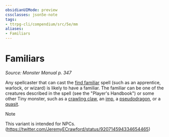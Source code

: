```yaml
---
obsidianUIMode: preview
cssclasses: json5e-note
tags:
- ttrpg-cli/compendium/src/5e/mm
aliases:
- Familiars
---
```

# Familiars
*Source: Monster Manual p. 347* 

Any spellcaster that can cast the [find familiar](/3-Mechanics/CLI/Compendium/spells/find-familiar.md) spell (such as an apprentice, warlock, or wizard) is likely to have a familiar. The familiar can be one of the creatures described in the spell (see the "Player's Handbook") or some other Tiny monster, such as a [crawling claw](/3-Mechanics/CLI/Compendium/bestiary/undead/crawling-claw.md), an [imp](/3-Mechanics/CLI/Compendium/bestiary/fiend/imp.md), a [pseudodragon](/3-Mechanics/CLI/Compendium/bestiary/dragon/pseudodragon.md), or a [quasit](/3-Mechanics/CLI/Compendium/bestiary/fiend/quasit.md).

> [!note]
> This variant is intended for NPCs. (https://twitter.com/JeremyECrawford/status/920714594334654465)
